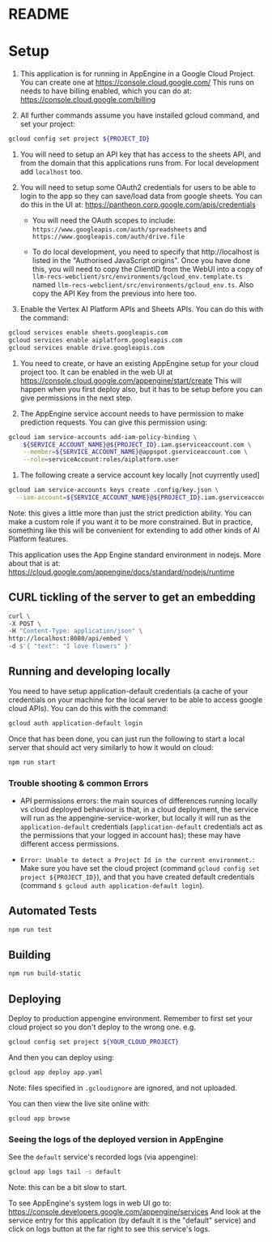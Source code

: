 # README

# Setup

1. This application is for running in AppEngine in a Google Cloud Project. You
   can create one at https://console.cloud.google.com/ This runs on needs to
   have billing enabled, which you can do at:
   https://console.cloud.google.com/billing

1. All further commands assume you have installed gcloud command, and set your
   project:

```sh
gcloud config set project ${PROJECT_ID}
```

1. You will need to setup an API key that has access to the sheets API, and from
   the domain that this applications runs from. For local development
   add `localhost` too.

1. You will need to setup some OAuth2 credentials for users to be able to login
   to the app so they can save/load data from google sheets. You can do this in
   the UI at: https://pantheon.corp.google.com/apis/credentials

   * You will need the OAuth scopes to include:
     `https://www.googleapis.com/auth/spreadsheets` and `https://www.googleapis.com/auth/drive.file`

   * To do local development, you need to specify that http://localhost is listed in the "Authorised JavaScript origins". Once you have done this, you will need to copy the ClientID from the WebUI into a copy of
   `llm-recs-webclient/src/environments/gcloud_env.template.ts` named
   `llm-recs-webclient/src/environments/gcloud_env.ts`. Also copy the API Key from the previous into here too.

1. Enable the Vertex AI Platform APIs and Sheets APIs. You can do this with the
   command:

```sh
gcloud services enable sheets.googleapis.com
gcloud services enable aiplatform.googleapis.com
gcloud services enable drive.googleapis.com
```

1. You need to create, or have an existing AppEngine setup for your cloud
   project too. It can be enabled in the web UI at
   https://console.cloud.google.com/appengine/start/create This will happen when
   you first deploy also, but it has to be setup before you can give permissions
   in the next step.

1. The AppEngine service account needs to have permission to make prediction
   requests. You can give this permission using:

```sh
gcloud iam service-accounts add-iam-policy-binding \
    ${SERVICE_ACCOUNT_NAME}@${PROJECT_ID}.iam.gserviceaccount.com \
    --member=${SERVICE_ACCOUNT_NAME}@appspot.gserviceaccount.com \
    --role=serviceAccount:roles/aiplatform.user
```

1. The following create a service account key locally [not cuyrrently used]

```sh
gcloud iam service-accounts keys create .config/key.json \
  --iam-account=${SERVICE_ACCOUNT_NAME}@${PROJECT_ID}.iam.gserviceaccount.com
```

Note: this gives a little more than just the strict prediction ability. You can
make a custom role if you want it to be more constrained. But in practice,
something like this will be convenient for extending to add other kinds of AI
Platform features.

This application uses the App Engine standard environment in nodejs. More about that is at: https://cloud.google.com/appengine/docs/standard/nodejs/runtime

## CURL tickling of the server to get an embedding

```sh
curl \
-X POST \
-H "Content-Type: application/json" \
http://localhost:8080/api/embed \
-d $'{ "text": "I love flowers" }'
```

## Running and developing locally

You need to have setup application-default credentials (a cache of your credentials on your machine for the local server to be able to access google cloud APIs). You can do this with the command:

```sh
gcloud auth application-default login
```

Once that has been done, you can just run the following to start a local server that should act very similarly to how it would on cloud:

```sh
npm run start
```

### Trouble shooting & common Errors

* API permissions errors: the main sources of differences running locally vs
  cloud deployed behaviour is that, in a cloud deployment, the service will run
  as the appengine-service-worker, but locally it will run as the
  `application-default` credentials (`application-default` credentials act as
  the permissions that your logged in account has); these may have different access permissions.

* `Error: Unable to detect a Project Id in the current environment.`: Make sure
  you have set the cloud project (command `gcloud config set project ${PROJECT_ID}`), and that you have created default credentials (command `$ gcloud auth application-default login`).


## Automated Tests

```sh
npm run test
```

## Building

```sh
npm run build-static
```

## Deploying

Deploy to production appengine environment. Remember to first set your cloud
project so you don't deploy to the wrong one. e.g.

```sh
gcloud config set project ${YOUR_CLOUD_PROJECT}
```

And then you can deploy using:

```sh
gcloud app deploy app.yaml
```

Note: files specified in `.gcloudignore` are ignored, and not uploaded.

You can then view the live site online with:

```sh
gcloud app browse
```

### Seeing the logs of the deployed version in AppEngine

See the `default` service's recorded logs (via appengine):

```sh
gcloud app logs tail -s default
```

Note: this can be a bit slow to start.

To see AppEngine's system logs in web UI go to:
https://console.developers.google.com/appengine/services
And look at the service entry for this application (by default it is the
"default" service) and click on logs button at the far right to see this
service's logs.

